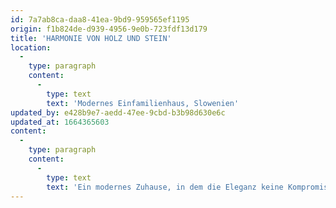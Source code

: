 ```yaml
---
id: 7a7ab8ca-daa8-41ea-9bd9-959565ef1195
origin: f1b824de-d939-4956-9e0b-723fdf13d179
title: 'HARMONIE VON HOLZ UND STEIN'
location:
  -
    type: paragraph
    content:
      -
        type: text
        text: 'Modernes Einfamilienhaus, Slowenien'
updated_by: e428b9e7-aedd-47ee-9cbd-b3b98d630e6c
updated_at: 1664365603
content:
  -
    type: paragraph
    content:
      -
        type: text
        text: 'Ein modernes Zuhause, in dem die Eleganz keine Kompromisse macht. Durchdachte Details und ausgesuchte Materialien in Stein, Holz und Metall sind ausschlaggebend für seinen einzigartigen Charakter und stellen damit eine nachhaltige Inspiration für die Bewohner dar.'
---
```

